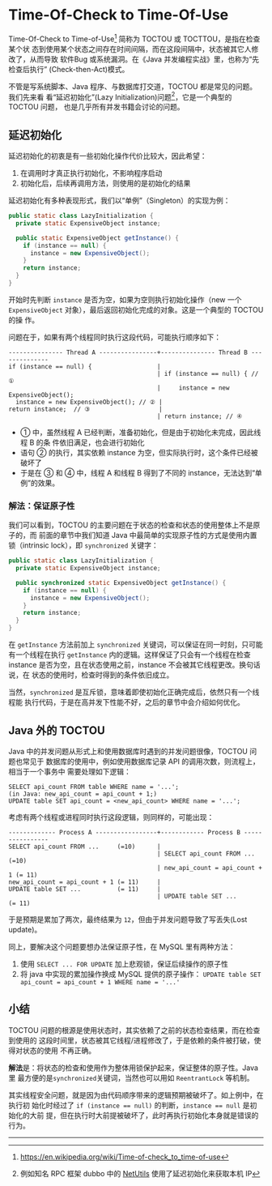 # Time-Of-Check to Time-Of-Use

Time-Of-Check to Time-of-Use[^wiki] 简称为 TOCTOU 或 TOCTTOU，是指在检查某个状
态到使用某个状态之间存在时间间隔，而在这段间隔中，状态被其它人修改了，从而导致
软件Bug 或系统漏洞。在《Java 并发编程实战》里，也称为“先检查后执行”
(Check-then-Act)模式。

不管是写系统脚本、Java 程序、与数据库打交道，TOCTOU 都是常见的问题。我们先来看
看“延迟初始化”(Lazy Initialization)问题[^dubbo]，它是一个典型的 TOCTOU 问题，
也是几乎所有并发书籍会讨论的问题。

## 延迟初始化

延迟初始化的初衷是有一些初始化操作代价比较大，因此希望：

1. 在调用时才真正执行初始化，不影响程序启动
2. 初始化后，后续再调用方法，则使用的是初始化的结果

延迟初始化有多种表现形式，我们以“单例”（Singleton）的实现为例：


```java
public static class LazyInitialization {
  private static ExpensiveObject instance;

  public static ExpensiveObject getInstance() {
    if (instance == null) {
      instance = new ExpensiveObject();
    }
    return instance;
  }
}
```

开始时先判断 `instance` 是否为空，如果为空则执行初始化操作（new 一个
`ExpensiveObject` 对象），最后返回初始化完成的对象。这是一个典型的 TOCTOU 的操
作。

问题在于，如果有两个线程同时执行这段代码，可能执行顺序如下：


```
--------------- Thread A ----------------+--------------- Thread B --------------
if (instance == null) {                  |
                                         | if (instance == null) { // ①
                                         |     instance = new ExpensiveObject();
  instance = new ExpensiveObject(); // ② |
return instance;  // ③                   |
                                         | return instance; // ④
```

* ① 中，虽然线程 A 已经判断，准备初始化，但是由于初始化未完成，因此线程 B 的条
    件依旧满足，也会进行初始化
* 语句 ② 的执行，其实依赖 instance 为空，但实际执行时，这个条件已经被破坏了
* 于是在 ③ 和 ④ 中，线程 A 和线程 B 得到了不同的 instance，无法达到“单例”的效果。

### 解法：保证原子性

我们可以看到，TOCTOU 的主要问题在于状态的检查和状态的使用整体上不是原子的，而
前面的章节中我们知道 Java 中最简单的实现原子性的方式是使用内置锁（intrinsic
lock），即 `synchronized` 关键字：

```java
public static class LazyInitialization {
  private static ExpensiveObject instance;

  public synchronized static ExpensiveObject getInstance() {
    if (instance == null) {
      instance = new ExpensiveObject();
    }
    return instance;
  }
}
```

在 `getInstance` 方法前加上 `synchronized` 关键词，可以保证在同一时刻，只可能
有一个线程在执行 `getInstance` 内的逻辑。这样保证了只会有一个线程在检查
instance 是否为空，且在状态使用之前，instance 不会被其它线程更改。换句话说，在
状态的使用时，检查时得到的条件依旧成立。

当然，`synchronized` 是互斥锁，意味着即使初始化正确完成后，依然只有一个线程能
执行代码，于是在高并发下性能不好，之后的章节中会介绍如何优化。

## Java 外的 TOCTOU

Java 中的并发问题从形式上和使用数据库时遇到的并发问题很像，TOCTOU 问题也常见于
数据库的使用中，例如使用数据库记录 API 的调用次数，则流程上，相当于一个事务中
需要处理如下逻辑：

```
SELECT api_count FROM table WHERE name = '...';
(in Java: new_api_count = api_count + 1;)
UPDATE table SET api_count = <new_api_count> WHERE name = '...';
```

考虑有两个线程或进程同时执行这段逻辑，则同样的，可能出现：

```
------------- Process A -----------------+------------ Process B ----------------
SELECT api_count FROM ...     (=10)      |
                                         | SELECT api_count FROM ...     (=10)
                                         | new_api_count = api_count + 1 (= 11)
new_api_count = api_count + 1 (= 11)     |
UPDATE table SET ...          (= 11)     |
                                         | UPDATE table SET ...          (= 11)
```

于是预期是累加了两次，最终结果为 `12`，但由于并发问题导致了写丢失(Lost update)。

同上，要解决这个问题要想办法保证原子性，在 MySQL 里有两种方法：

1. 使用 `SELECT ... FOR UPDATE` 加上悲观锁，保证后续操作的原子性
2. 将 java 中实现的累加操作换成 MySQL 提供的原子操作： `UPDATE table SET
   api_count = api_count + 1 WHERE name = '...'`

## 小结

TOCTOU 问题的根源是使用状态时，其实依赖了之前的状态检查结果，而在检查到使用的
这段时间里，状态被其它线程/进程修改了，于是依赖的条件被打破，使得对状态的使用
不再正确。

**解法**是：将状态的检查和使用作为整体用锁保护起来，保证整体的原子性。Java 里
最方便的是`synchronized`关键词，当然也可以用如 `ReentrantLock` 等机制。

其实线程安全问题，就是因为由代码顺序带来的逻辑预期被破坏了。如上例中，在执行初
始化时经过了 `if (instance == null)` 的判断，`instance == null` 是初始化的大前
提，但在执行时大前提被破坏了，此时再执行初始化本身就是错误的行为。

---

[^wiki]: https://en.wikipedia.org/wiki/Time-of-check_to_time-of-use

[^dubbo]: 例如知名 RPC 框架 dubbo 中的 [NetUtils](https://github.com/apache/dubbo/blob/master/dubbo-common/src/main/java/org/apache/dubbo/common/utils/NetUtils.java#L198) 使用了延迟初始化来获取本机 IP
